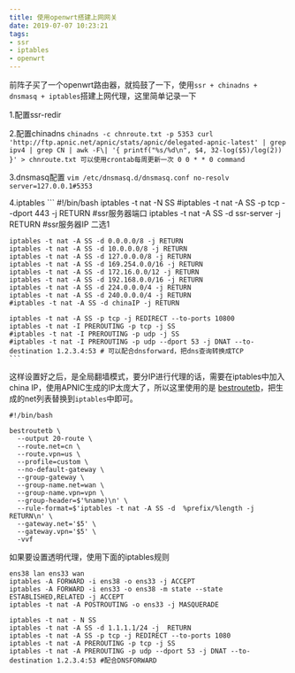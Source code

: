 ```yaml
---
title: 使用openwrt搭建上网网关
date: 2019-07-07 10:23:21
tags: 
- ssr
- iptables
- openwrt
---
```



前阵子买了一个openwrt路由器，就捣鼓了一下，使用`ssr + chinadns + dnsmasq + iptables`搭建上网代理，这里简单记录一下

1.配置ssr-redir

2.配置chinadns
    ```
    chinadns -c chnroute.txt -p 5353
    curl 'http://ftp.apnic.net/apnic/stats/apnic/delegated-apnic-latest' | grep ipv4 | grep CN | awk -F\| '{ printf("%s/%d\n", $4, 32-log($5)/log(2)) }' > chnroute.txt
    可以使用crontab每周更新一次
    0 0 * * 0 command
    ```

3.dnsmasq配置
    ```
    vim /etc/dnsmasq.d/dnsmasq.conf
    no-resolv
    server=127.0.0.1#5353
    ```

4.iptables
    ```
    #!/bin/bash
    iptables -t nat -N SS
    #iptables -t nat -A SS -p tcp --dport 443 -j RETURN	#ssr服务器端口
    iptables -t nat -A SS -d ssr-server -j RETURN		#ssr服务器IP	二选1

    iptables -t nat -A SS -d 0.0.0.0/8 -j RETURN
    iptables -t nat -A SS -d 10.0.0.0/8 -j RETURN
    iptables -t nat -A SS -d 127.0.0.0/8 -j RETURN
    iptables -t nat -A SS -d 169.254.0.0/16 -j RETURN
    iptables -t nat -A SS -d 172.16.0.0/12 -j RETURN
    iptables -t nat -A SS -d 192.168.0.0/16 -j RETURN
    iptables -t nat -A SS -d 224.0.0.0/4 -j RETURN
    iptables -t nat -A SS -d 240.0.0.0/4 -j RETURN
    #iptables -t nat -A SS -d chinaIP -j RETURN

    iptables -t nat -A SS -p tcp -j REDIRECT --to-ports 10800
    iptables -t nat -I PREROUTING -p tcp -j SS
    #iptables -t nat -I PREROUTING -p udp -j SS				
    #iptables -t nat -I PREROUTING -p udp --dport 53 -j DNAT --to-destination 1.2.3.4:53 # 可以配合dnsforward，把dns查询转换成TCP
    ```

这样设置好之后，是全局翻墙模式，要分IP进行代理的话，需要在iptables中加入china IP，使用APNIC生成的IP太庞大了，所以这里使用的是 [bestroutetb](https://github.com/ashi009/bestroutetb)，把生成的net列表替换到`iptables`中即可。
```
#!/bin/bash

bestroutetb \
  --output 20-route \
  --route.net=cn \
  --route.vpn=us \
  --profile=custom \
  --no-default-gateway \
  --group-gateway \
  --group-name.net=wan \
  --group-name.vpn=vpn \
  --group-header=$'%name)\n' \
  --rule-format=$'iptables -t nat -A SS -d  %prefix/%length -j RETURN\n' \
  --gateway.net='$5' \
  --gateway.vpn='$5' \
  -vvf
```

如果要设置透明代理，使用下面的iptables规则
```
ens38 lan ens33 wan
iptables -A FORWARD -i ens38 -o ens33 -j ACCEPT
iptables -A FORWARD -i ens33 -o ens38 -m state --state ESTABLISHED,RELATED -j ACCEPT
iptables -t nat -A POSTROUTING -o ens33 -j MASQUERADE

iptables -t nat - N SS
iptables -t nat -A SS -d 1.1.1.1/24 -j  RETURN
iptables -t nat -A SS -p tcp -j REDIRECT --to-ports 1080
iptables -t nat -A PREROUTING -p tcp -j SS
iptables -t nat -A PREROUTING -p udp --dport 53 -j DNAT --to-destination 1.2.3.4:53 #配合DNSFORWARD
```